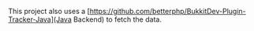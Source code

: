This project also uses a [https://github.com/betterphp/BukkitDev-Plugin-Tracker-Java](Java Backend) to fetch the data.
